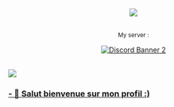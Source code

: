 <p align="center"><br>
  <a href="https://github.com/UsuxlDev">
<img src="https://discord.c99.nl/widget/theme-4/654377768473067530.png" data-canonical-src="https://discord.c99.nl/widget/theme-4/654377768473067530.png" style="max-width:100%;">
     </a>
</p>
<p align="center"><br>
<small> My server : </small>
<p align="center">
<a href="https://discord.gg/y2yatNx4H5">
<img src="https://discordapp.com/api/guilds/821878958621458464/widget.png?style=banner2" alt="Discord Banner 2"/>
  </p>
<br>
  <img src="https://github-readme-stats.vercel.app/api?username=UsuxlDev&&show_icons=true&title_color=ffffff&icon_color=bb2acf&text_color=daf7dc&bg_color=151515" />
<br>
<h3> - 🔭 Salut bienvenue sur mon profil :) </h3>




